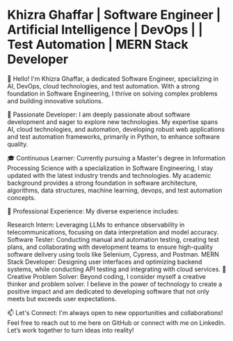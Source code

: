 # Khizra Ghaffar | Software Engineer | Artificial Intelligence | DevOps | | Test Automation | MERN Stack Developer

👋 Hello! I'm Khizra Ghaffar, a dedicated Software Engineer, specializing in AI, DevOps, cloud technologies, and test automation. With a strong foundation in Software Engineering, I thrive on solving complex problems and building innovative solutions.

🚀 Passionate Developer: I am deeply passionate about software development and eager to explore new technologies. My expertise spans AI, cloud technologies, and automation, developing robust web applications and test automation frameworks, primarily in Python, to enhance software quality.

🎓 Continuous Learner: Currently pursuing a Master's degree in Information Processing Science with a specialization in Software Engineering, I stay updated with the latest industry trends and technologies. My academic background provides a strong foundation in software architecture, algorithms, data structures, machine learning, devops, and test automation concepts.

💼 Professional Experience: My diverse experience includes:

Research Intern: Leveraging LLMs to enhance observability in telecommunications, focusing on data interpretation and model accuracy.
Software Tester: Conducting manual and automation testing, creating test plans, and collaborating with development teams to ensure high-quality software delivery using tools like Selenium, Cypress, and Postman.
MERN Stack Developer: Designing user interfaces and optimizing backend systems, while conducting API testing and integrating with cloud services.
🌟 Creative Problem Solver: Beyond coding, I consider myself a creative thinker and problem solver. I believe in the power of technology to create a positive impact and am dedicated to developing software that not only meets but exceeds user expectations.

📫 Let's Connect: I'm always open to new opportunities and collaborations! Feel free to reach out to me here on GitHub or connect with me on LinkedIn. Let’s work together to turn ideas into reality!
